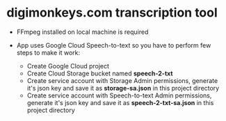 # digimonkeys.com transcription tool
- FFmpeg installed on local machine is required 
- App uses Google Cloud Speech-to-text so you have to perform few steps to make it work:

    - Create Google Cloud project
    - Create Cloud Storage bucket named **speech-2-txt**
    - Create service account with Storage Admin permissions, generate it's json key and save it as **storage-sa.json** in this project directory
    - Create service account with Speech-to-text Admin permissions, generate it's json key and save it as **speech-2-txt-sa.json** in this project directory